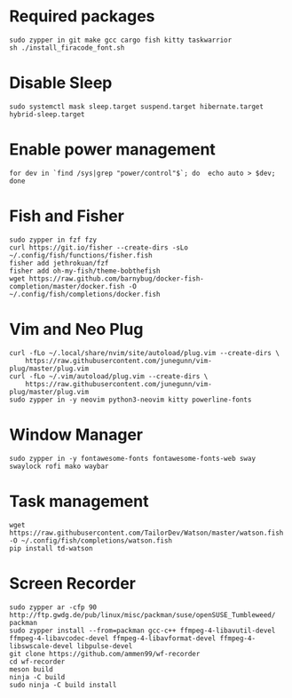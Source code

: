 Required packages
=================
```
sudo zypper in git make gcc cargo fish kitty taskwarrior
sh ./install_firacode_font.sh

```
Disable Sleep
=============
```
sudo systemctl mask sleep.target suspend.target hibernate.target hybrid-sleep.target
```
Enable power management
=======================
```
for dev in `find /sys|grep "power/control"$`; do  echo auto > $dev; done
```
Fish and Fisher
===============
```
sudo zypper in fzf fzy
curl https://git.io/fisher --create-dirs -sLo ~/.config/fish/functions/fisher.fish
fisher add jethrokuan/fzf
fisher add oh-my-fish/theme-bobthefish
wget https://raw.github.com/barnybug/docker-fish-completion/master/docker.fish -O ~/.config/fish/completions/docker.fish
```
Vim and Neo Plug
================
```
curl -fLo ~/.local/share/nvim/site/autoload/plug.vim --create-dirs \
    https://raw.githubusercontent.com/junegunn/vim-plug/master/plug.vim
curl -fLo ~/.vim/autoload/plug.vim --create-dirs \
    https://raw.githubusercontent.com/junegunn/vim-plug/master/plug.vim
sudo zypper in -y neovim python3-neovim kitty powerline-fonts
```
Window Manager
==============
```
sudo zypper in -y fontawesome-fonts fontawesome-fonts-web sway swaylock rofi mako waybar
```
Task management
===============

```
wget https://raw.githubusercontent.com/TailorDev/Watson/master/watson.fish -O ~/.config/fish/completions/watson.fish
pip install td-watson
```

Screen Recorder
===============
```
sudo zypper ar -cfp 90 http://ftp.gwdg.de/pub/linux/misc/packman/suse/openSUSE_Tumbleweed/ packman
sudo zypper install --from=packman gcc-c++ ffmpeg-4-libavutil-devel ffmpeg-4-libavcodec-devel ffmpeg-4-libavformat-devel ffmpeg-4-libswscale-devel libpulse-devel
git clone https://github.com/ammen99/wf-recorder
cd wf-recorder
meson build
ninja -C build
sudo ninja -C build install
```
